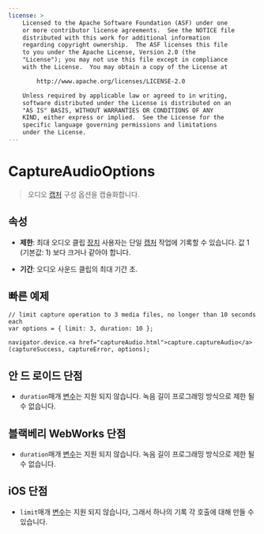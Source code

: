```yaml
---
license: >
    Licensed to the Apache Software Foundation (ASF) under one
    or more contributor license agreements.  See the NOTICE file
    distributed with this work for additional information
    regarding copyright ownership.  The ASF licenses this file
    to you under the Apache License, Version 2.0 (the
    "License"); you may not use this file except in compliance
    with the License.  You may obtain a copy of the License at

        http://www.apache.org/licenses/LICENSE-2.0

    Unless required by applicable law or agreed to in writing,
    software distributed under the License is distributed on an
    "AS IS" BASIS, WITHOUT WARRANTIES OR CONDITIONS OF ANY
    KIND, either express or implied.  See the License for the
    specific language governing permissions and limitations
    under the License.
---
```


# CaptureAudioOptions

> 오디오 <a href="capture.html">캡처</a> 구성 옵션을 캡슐화합니다.

## 속성

*   **제한**: 최대 오디오 클립 <a href="../../device/device.html">장치</a> 사용자는 단일 <a href="capture.html">캡처</a> 작업에 기록할 수 있습니다. 값 1 (기본값: 1) 보다 크거나 같아야 합니다.

*   **기간**: 오디오 사운드 클립의 최대 기간 초.

## 빠른 예제

    // limit capture operation to 3 media files, no longer than 10 seconds each
    var options = { limit: 3, duration: 10 };
    
    navigator.device.<a href="captureAudio.html">capture.captureAudio</a>(captureSuccess, captureError, options);
    

## 안 드 로이드 단점

*   `duration`매개 <a href="../../../plugin_ref/spec.html">변수</a>는 지원 되지 않습니다. 녹음 길이 프로그래밍 방식으로 제한 될 수 없습니다.

## 블랙베리 WebWorks 단점

*   `duration`매개 <a href="../../../plugin_ref/spec.html">변수</a>는 지원 되지 않습니다. 녹음 길이 프로그래밍 방식으로 제한 될 수 없습니다.

## iOS 단점

*   `limit`매개 <a href="../../../plugin_ref/spec.html">변수</a>는 지원 되지 않습니다, 그래서 하나의 기록 각 호출에 대해 만들 수 있습니다.